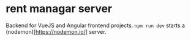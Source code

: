 # rent managar server

Backend for VueJS and Angular frontend projects. `npm run dev` starts a (nodemon)[https://nodemon.io/] server.